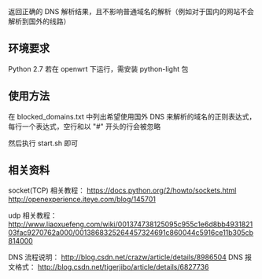 返回正确的 DNS 解析结果，且不影响普通域名的解析（例如对于国内的网站不会解析到国外的线路）

## 环境要求
Python 2.7
若在 openwrt 下运行，需安装 python-light 包

## 使用方法
在 blocked_domains.txt 中列出希望使用国外 DNS 来解析的域名的正则表达式，
每行一个表达式，空行和以 "#" 开头的行会被忽略

然后执行 start.sh 即可

## 相关资料

socket(TCP) 相关教程：
https://docs.python.org/2/howto/sockets.html
http://openexperience.iteye.com/blog/145701

udp 相关教程：
http://www.liaoxuefeng.com/wiki/001374738125095c955c1e6d8bb493182103fac9270762a000/0013868325264457324691c860044c5916ce11b305cb814000

DNS 流程说明： http://blog.csdn.net/crazw/article/details/8986504
DNS 报文格式： http://blog.csdn.net/tigerjibo/article/details/6827736
